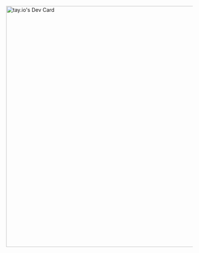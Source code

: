 <a href="https://app.daily.dev/tayio"><img src="https://api.daily.dev/devcards/v2/YlxBDba64iUnZMQIhXoKT.png?type=wide&r=hj5" width="651" alt="tay.io's Dev Card"/></a>

